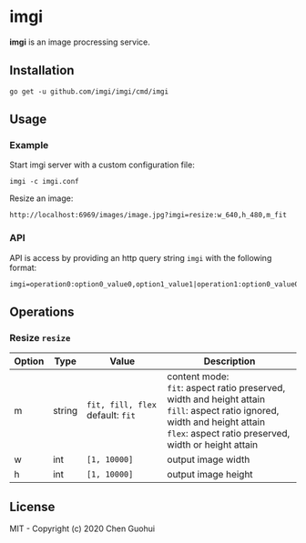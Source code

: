 # imgi

**imgi** is an image procressing service.

## Installation

```
go get -u github.com/imgi/imgi/cmd/imgi
```

## Usage

### Example

Start imgi server with a custom configuration file:
```
imgi -c imgi.conf
```

Resize an image:
```
http://localhost:6969/images/image.jpg?imgi=resize:w_640,h_480,m_fit
```

### API

API is access by providing an http query string `imgi` with the following format:
```
imgi=operation0:option0_value0,option1_value1|operation1:option0_value0
```

## Operations

### Resize `resize`

| Option | Type | Value | Description |
| ------ | ---- | ----- | ----------- |
| m | string | `fit, fill, flex` default: `fit` | content mode: <br/> `fit`: aspect ratio preserved, width and height attain <br/> `fill`: aspect ratio ignored, width and height attain <br/> `flex`: aspect ratio preserved, width or height attain |
| w | int | `[1, 10000]` | output image width |
| h | int | `[1, 10000]` | output image height |


## License

MIT - Copyright (c) 2020 Chen Guohui

